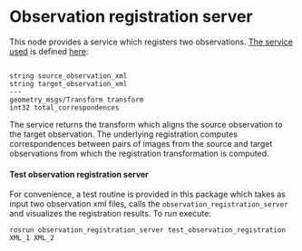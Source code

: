 Observation registration server
================================

This node provides a service which registers two observations. [The service used](../observation_registration_services/srv/ObservationRegistrationService.srv) is defined [here](../observation_registration_services):

```

string source_observation_xml
string target_observation_xml
---
geometry_msgs/Transform transform
int32 total_correspondences
```

The service returns the transform which aligns the source observation to the target observation. The underlying registration computes correspondences between pairs of images from the source and target observations from which the registration transformation is computed. 


#### Test observation registration server

For convenience, a test routine is provided in this package which takes as input two observation xml files, calls the `observation_registration_server` and visualizes the registration results. To run execute:

```
rosrun observation_registration_server test_observation_registration XML_1 XML_2
```

